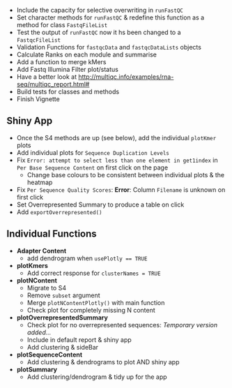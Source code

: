 - Include the capacity for selective overwriting in `runFastQC`
- Set character methods for `runFastQC` & redefine this function as a method for class `FastqFileList`
- Test the output of `runFastQC` now it hs been changed to a `FastqcFileList`
- Validation Functions for `fastqcData` and `fastqcDataLists` objects
- Calculate Ranks on each module and summarise
- Add a function to merge kMers
- Add Fastq Illumina Filter plot/status
- Have a better look at http://multiqc.info/examples/rna-seq/multiqc_report.html#
- Build tests for classes and methods
- Finish Vignette

## Shiny App
 
- Once the S4 methods are up (see below), add the individual `plotKmer` plots
- Add individual plots for `Sequence Duplication Levels`
- Fix `Error: attempt to select less than one element in get1index` in `Per Base Sequence Content` on first click on the page
    - Change base colours to be consistent between individual plots & the heatmap
- Fix `Per Sequence Quality Scores`: **Error**: Column `Filename` is unknown on first click   
- Set Overrepresented Summary to produce a table on click
- Add `exportOverrepresented()`

## Individual Functions

- **Adapter Content**
    - add dendrogram when `usePlotly == TRUE`
- **plotKmers**
    - Add correct response for `clusterNames = TRUE`
- **plotNContent**
    - Migrate to S4
    - Remove `subset` argument
    - Merge `plotNContentPlotly()` with main function
    - Check plot for completely missing N content
- **plotOverrepresentedSummary**
    - Check plot for no overrepresented sequences: *Temporary version added...*    
    - Include in default report & shiny app
    - Add clustering & sideBar
- **plotSequenceContent**
    - Add clustering & dendrograms to plot AND shiny app
- **plotSummary**
    - Add clustering/dendrogram & tidy up for the app
